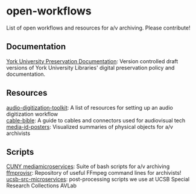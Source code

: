 # open-workflows

List of open workflows and resources for a/v archiving. Please contribute!

## Documentation

[York University Preservation Documentation](https://github.com/yorkulibraries/preservation_documentation): Version controlled draft versions of York University Libraries' digital preservation policy and documentation.  

## Resources
[audio-digitization-toolkit](https://github.com/todrobbins/audio-digitization-toolkit): A list of resources for setting up an audio digitization workflow  
[cable-bible](https://github.com/amiaopensource/cable-bible): A guide to cables and connectors used for audiovisual tech  
[media-id-posters](https://github.com/ablwr/media-id-posters): Visualized summaries of physical objects for a/v archivists

## Scripts

[CUNY mediamicroservices](https://github.com/mediamicroservices/mm): Suite of bash scripts for a/v archiving  
[ffmprovisr](https://github.com/amiaopensource/ffmprovisr): Repository of useful FFmpeg command lines for archivists!  
[ucsb-src-microservices](https://github.com/brnco/ucsb-src-microservices): post-processing scripts we use at UCSB Special Research Collections AVLab
